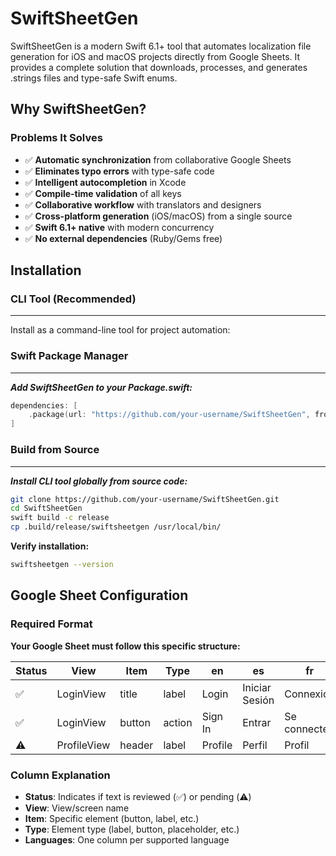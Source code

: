 # SwiftSheetGen

SwiftSheetGen is a modern Swift 6.1+ tool that automates localization file generation for iOS and macOS projects directly from Google Sheets. It provides a complete solution that downloads, processes, and generates .strings files and type-safe Swift enums.

## Why SwiftSheetGen?

### **Problems It Solves**

- ✅ **Automatic synchronization** from collaborative Google Sheets
- ✅ **Eliminates typo errors** with type-safe code
- ✅ **Intelligent autocompletion** in Xcode
- ✅ **Compile-time validation** of all keys
- ✅ **Collaborative workflow** with translators and designers
- ✅ **Cross-platform generation** (iOS/macOS) from a single source
- ✅ **Swift 6.1+ native** with modern concurrency
- ✅ **No external dependencies** (Ruby/Gems free)

## Installation

### CLI Tool (Recommended)
---
Install as a command-line tool for project automation:

### Swift Package Manager
---

***Add SwiftSheetGen to your Package.swift:***

```swift
dependencies: [
    .package(url: "https://github.com/your-username/SwiftSheetGen", from: "1.0.0")
]
```

### Build from Source
---

***Install CLI tool globally from source code:***

```bash
git clone https://github.com/your-username/SwiftSheetGen.git
cd SwiftSheetGen
swift build -c release
cp .build/release/swiftsheetgen /usr/local/bin/
```

**Verify installation:**

```bash
swiftsheetgen --version
```

## Google Sheet Configuration

### Required Format

**Your Google Sheet must follow this specific structure:**

| Status | View | Item | Type | en | es | fr |
|--------|------|------|------|----|----|----| 
| ✅ | LoginView | title | label | Login | Iniciar Sesión | Connexion |
| ✅ | LoginView | button | action | Sign In | Entrar | Se connecter |
| ⚠️ | ProfileView | header | label | Profile | Perfil | Profil |

### **Column Explanation**

- **Status**: Indicates if text is reviewed (✅) or pending (⚠️)
- **View**: View/screen name
- **Item**: Specific element (button, label, etc.)
- **Type**: Element type (label, button, placeholder, etc.)
- **Languages**: One column per supported language
